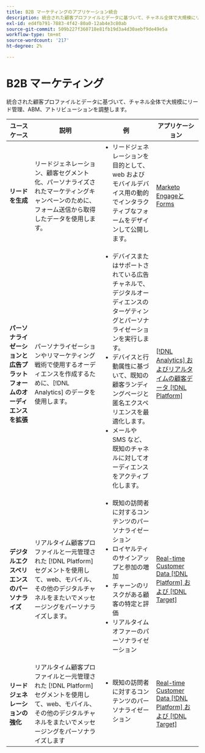 ```yaml
---
title: B2B マーケティングのアプリケーション統合
description: 統合された顧客プロファイルとデータに基づいて、チャネル全体で大規模にリード管理、ABM、アトリビューションを調整します。
exl-id: ed4fb791-7883-4f42-80a0-12ab4e3c80ab
source-git-commit: 509b227f360718e81fb19d3a4d30aebf9de49e5a
workflow-type: tm+mt
source-wordcount: '217'
ht-degree: 2%

---
```


# B2B マーケティング

統合された顧客プロファイルとデータに基づいて、チャネル全体で大規模にリード管理、ABM、アトリビューションを調整します。


<table>

<thead>
    <tr>
      <th>ユースケース</th>
      <th>説明</th>
      <th>例</th>
      <th>アプリケーション</th>
    </tr>
  </thead>

<tbody>
<tr>
  <td><strong>リードを生成</strong><br/></td>
  <td>リードジェネレーション、顧客セグメント化、パーソナライズされたマーケティングキャンペーンのために、フォーム送信から取得したデータを使用します。
  </td>
  <td>
    <ul style="margin-top: 0;">
      <li>リードジェネレーションを目的として、web およびモバイルデバイス用の動的でインタラクティブなフォームをデザインして公開します。</li>
    </ul>
  </td>
  <td><a href= "../integrations-between-applications/marketo/marketo-experience-manager.md"> Marketo EngageとForms</a></td>
</tr>


<tr>
  <td rowspan="1"><strong>パーソナライゼーションと広告プラットフォームのオーディエンスを拡張</strong><br/></td> 
  <td>パーソナライゼーションやリマーケティング戦術で使用するオーディエンスを作成するために、[!DNL Analytics] のデータを使用します。</td>
  <td>
    <ul style="margin-top: 0;">
      <li>デバイスまたはサポートされている広告チャネルで、デジタルオーディエンスのターゲティングとパーソナライゼーションを実行します。</li>
      <li>デバイスと行動属性に基づいて、既知の顧客ランディングページと匿名エクスペリエンスを最適化します。</li>
      <li>メールや SMS など、既知のチャネルに対してオーディエンスをアクティブ化します。</li>
    </ul>    
  </td>
  <td><a href="../integrations-between-applications/analytics/analytics-rtcdp.md">[!DNL Analytics] およびリアルタイムの顧客データ [!DNL Platform]</a></td>
</tr>

<tr>
  <td><strong>デジタルエクスペリエンスのパーソナライズ</strong><br/></td>
  <td> リアルタイム顧客プロファイルと一元管理された [!DNL Platform] セグメントを使用して、web、モバイル、その他のデジタルチャネルをまたいでメッセージングをパーソナライズします。
  </td>
  <td>
    <ul style="margin-top: 0;">
      <li>既知の訪問者に対するコンテンツのパーソナライゼーション</li>
      <li>ロイヤルティのサインアップと参加の増加</li>
      <li>チャーンのリスクがある顧客の特定と評価</li>
      <li>リアルタイムオファーのパーソナライゼーション</li>
    </ul>
  </td>
  <td><a href="../integrations-between-applications/rtcdp/rtcdp-target.md">Real-time Customer Data [!DNL Platform] および [!DNL Target]</a></td>
</tr>

<tr>
  <td><strong>リードジェネレーションの強化</strong><br/></td>
  <td>
    リアルタイム顧客プロファイルと一元管理された [!DNL Platform] セグメントを使用して、web、モバイル、その他のデジタルチャネルをまたいでメッセージングをパーソナライズします
  </td>
  <td>
    <ul style="margin-top: 0;">
      <li>既知の訪問者に対するコンテンツのパーソナライゼーション</li>
    </ul>
  </td>
  <td><a href="../integrations-between-applications/rtcdp/rtcdp-target.md">Real-time Customer Data [!DNL Platform] および [!DNL Target]</a></td>
</tr>
</tbody>
</table>
